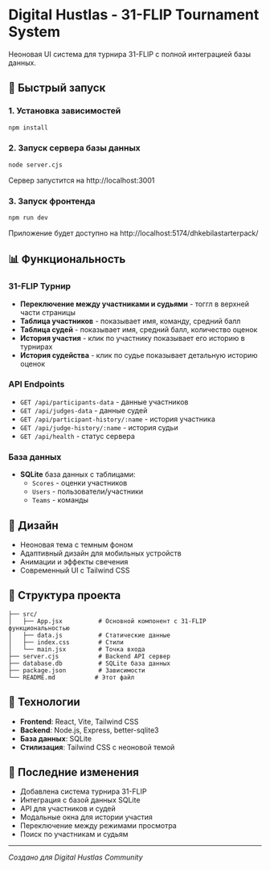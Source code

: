 # Digital Hustlas - 31-FLIP Tournament System

Неоновая UI система для турнира 31-FLIP с полной интеграцией базы данных.

## 🚀 Быстрый запуск

### 1. Установка зависимостей
```bash
npm install
```

### 2. Запуск сервера базы данных
```bash
node server.cjs
```
Сервер запустится на http://localhost:3001

### 3. Запуск фронтенда
```bash
npm run dev
```
Приложение будет доступно на http://localhost:5174/dhkebilastarterpack/

## 📊 Функциональность

### 31-FLIP Турнир
- **Переключение между участниками и судьями** - тоггл в верхней части страницы
- **Таблица участников** - показывает имя, команду, средний балл
- **Таблица судей** - показывает имя, средний балл, количество оценок
- **История участия** - клик по участнику показывает его историю в турнирах
- **История судейства** - клик по судье показывает детальную историю оценок

### API Endpoints
- `GET /api/participants-data` - данные участников
- `GET /api/judges-data` - данные судей  
- `GET /api/participant-history/:name` - история участника
- `GET /api/judge-history/:name` - история судьи
- `GET /api/health` - статус сервера

### База данных
- **SQLite** база данных с таблицами:
  - `Scores` - оценки участников
  - `Users` - пользователи/участники
  - `Teams` - команды

## 🎨 Дизайн
- Неоновая тема с темным фоном
- Адаптивный дизайн для мобильных устройств
- Анимации и эффекты свечения
- Современный UI с Tailwind CSS

## 📁 Структура проекта
```
├── src/
│   ├── App.jsx          # Основной компонент с 31-FLIP функциональностью
│   ├── data.js          # Статические данные
│   ├── index.css        # Стили
│   └── main.jsx         # Точка входа
├── server.cjs           # Backend API сервер
├── database.db          # SQLite база данных
├── package.json         # Зависимости
└── README.md           # Этот файл
```

## 🔧 Технологии
- **Frontend**: React, Vite, Tailwind CSS
- **Backend**: Node.js, Express, better-sqlite3
- **База данных**: SQLite
- **Стилизация**: Tailwind CSS с неоновой темой

## 📝 Последние изменения
- Добавлена система турнира 31-FLIP
- Интеграция с базой данных SQLite
- API для участников и судей
- Модальные окна для истории участия
- Переключение между режимами просмотра
- Поиск по участникам и судьям

---
*Создано для Digital Hustlas Community*